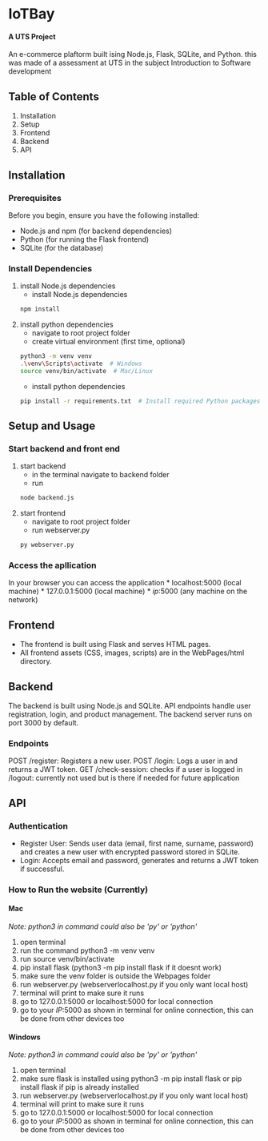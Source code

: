 # IoTBay
#### A UTS Project

An e-commerce plaftorm built ising Node.js, Flask, SQLite, and Python. this was made of a assessment at UTS in the subject Introduction to Software development

## Table of Contents
1. Installation
2. Setup
3. Frontend
4. Backend
5. API


## Installation
### Prerequisites
Before you begin, ensure you have the following installed:
* Node.js and npm (for backend dependencies)
* Python (for running the Flask frontend)
* SQLite (for the database)

### Install Dependencies
1. install Node.js dependencies
    * install Node.js dependencies
    ```bash
    npm install
    ```
2. install python dependencies
    * navigate to root project folder
    * create virtual environment (first time, optional)
    ``` bash
    python3 -m venv venv 
    .\venv\Scripts\activate  # Windows
    source venv/bin/activate  # Mac/Linux
    ```
    * install python dependencies
    ``` bash
    pip install -r requirements.txt  # Install required Python packages 
    ```


## Setup and Usage
### Start backend and front end
1. start backend
    * in the terminal navigate to backend folder
    * run 
    ```bash
    node backend.js
    ```
2. start frontend
    * navigate to root project folder
    * run webserver.py
    ```bash
    py webserver.py
    ```

### Access the apllication
In your browser you can access the application 
    * localhost:5000 (local machine)
    * 127.0.0.1:5000 (local machine)
    * *ip*:5000 (any machine on the network)

## Frontend
* The frontend is built using Flask and serves HTML pages.
* All frontend assets (CSS, images, scripts) are in the WebPages/html directory.

## Backend
The backend is built using Node.js and SQLite.
API endpoints handle user registration, login, and product management.
The backend server runs on port 3000 by default.

### Endpoints
POST /register: Registers a new user.
POST /login: Logs a user in and returns a JWT token.
GET /check-session: checks if a user is logged in
/logout: currently not used but is there if needed for future application

## API
### Authentication
* Register User: Sends user data (email, first name, surname, password) and creates a new user with encrypted password stored in SQLite.
* Login: Accepts email and password, generates and returns a JWT token if successful.






### How to Run the website (Currently)
#### Mac
*Note: python3 in command could also be 'py' or 'python'*
1. open terminal
2. run the command python3 -m venv venv
3. run source venv/bin/activate
4. pip install flask (python3 -m pip install flask if it doesnt work)
5. make sure the venv folder is outside the Webpages folder
6. run webserver.py (webserverlocalhost.py if you only want local host)
7. terminal will print to make sure it runs
8. go to 127.0.0.1:5000 or localhost:5000 for local connection
9. go to your *IP*:5000 as shown in terminal for online connection, this can be done from other devices too

#### Windows
*Note: python3 in command could also be 'py' or 'python'*
1. open terminal
2. make sure flask is installed using python3 -m pip install flask or pip install flask if pip is already installed
3. run webserver.py (webserverlocalhost.py if you only want local host)
4. terminal will print to make sure it runs
5. go to 127.0.0.1:5000 or localhost:5000 for local connection
6. go to your *IP*:5000 as shown in terminal for online connection, this can be done from other devices too